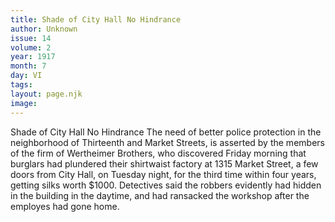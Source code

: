 ```yaml
---
title: Shade of City Hall No Hindrance
author: Unknown
issue: 14
volume: 2
year: 1917
month: 7
day: VI
tags:
layout: page.njk
image:
---
```

Shade of City Hall No Hindrance   The need of better police protection in the neighborhood of Thirteenth and Market Streets, is asserted by the members of the firm of Wertheimer Brothers, who discovered Friday morning that burglars had plundered their shirtwaist factory at 1315 Market Street, a few doors from City Hall, on Tuesday night, for the third time within four years, getting silks worth $1000.   Detectives said the robbers evidently had hidden in the building in the daytime, and had ransacked the workshop after the employes had gone home.   

